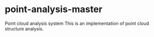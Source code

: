 # point-analysis-master
Point cloud analysis system
This is an implementation of point cloud structure analysis.
